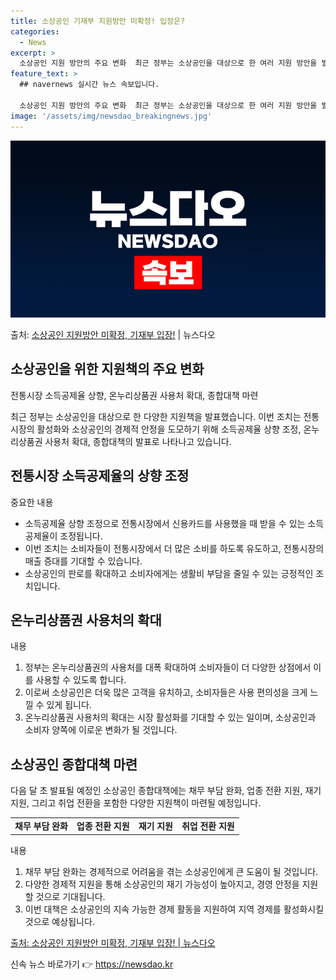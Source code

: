 ```yaml
---
title: 소상공인 기재부 지원방안 미확정! 입장은?
categories:
  - News
excerpt: >
  소상공인 지원 방안의 주요 변화  최근 정부는 소상공인을 대상으로 한 여러 지원 방안을 발표했다. 이 지원 …
feature_text: >
  ## navernews 실시간 뉴스 속보입니다.

  소상공인 지원 방안의 주요 변화  최근 정부는 소상공인을 대상으로 한 여러 지원 방안을 발표했다. 이 지원 …
image: '/assets/img/newsdao_breakingnews.jpg'
---
```


![뉴스다오 속보](/assets/img/newsdao_breakingnews.jpg)

<p>출처: <a href="https://newsdao.kr/4379" rel="dofollow">소상공인 지원방안 미확정, 기재부 입장!</a> | 뉴스다오</p>

<h2 data-ke-size="size26">소상공인을 위한 지원책의 주요 변화</h2>
전통시장 소득공제율 상향, 온누리상품권 사용처 확대, 종합대책 마련

<p data-ke-size="size16">최근 정부는 소상공인을 대상으로 한 다양한 지원책을 발표했습니다. 이번 조치는 전통시장의 활성화와 소상공인의 경제적 안정을 도모하기 위해 소득공제율 상향 조정, 온누리상품권 사용처 확대, 종합대책의 발표로 나타나고 있습니다.</p>

<h2 data-ke-size="size25">전통시장 소득공제율의 상향 조정</h2>
중요한 내용
<ul>
  <li>소득공제율 상향 조정으로 전통시장에서 신용카드를 사용했을 때 받을 수 있는 소득공제율이 조정됩니다.</li>
  <li>이번 조치는 소비자들이 전통시장에서 더 많은 소비를 하도록 유도하고, 전통시장의 매출 증대를 기대할 수 있습니다.</li>
  <li>소상공인의 판로를 확대하고 소비자에게는 생활비 부담을 줄일 수 있는 긍정적인 조치입니다.</li>
</ul>

<h2 data-ke-size="size25">온누리상품권 사용처의 확대</h2>
내용
<ol>
  <li>정부는 온누리상품권의 사용처를 대폭 확대하여 소비자들이 더 다양한 상점에서 이를 사용할 수 있도록 합니다.</li>
  <li>이로써 소상공인은 더욱 많은 고객을 유치하고, 소비자들은 사용 편의성을 크게 느낄 수 있게 됩니다.</li>
  <li>온누리상품권 사용처의 확대는 시장 활성화를 기대할 수 있는 일이며, 소상공인과 소비자 양쪽에 이로운 변화가 될 것입니다.</li>
</ol>

<h2 data-ke-size="size25">소상공인 종합대책 마련</h2>
<p data-ke-size="size16">다음 달 초 발표될 예정인 소상공인 종합대책에는 채무 부담 완화, 업종 전환 지원, 재기 지원, 그리고 취업 전환을 포함한 다양한 지원책이 마련될 예정입니다.</p>
<table>
<tbody>
<tr>
<td style="text-align: center; height: 17px;"><b>채무 부담 완화</b></td>
<td style="text-align: center; height: 17px;"><b>업종 전환 지원</b></td>
<td style="text-align: center; height: 17px;"><b>재기 지원</b></td>
<td style="text-align: center; height: 17px;"><b>취업 전환 지원</b></td>
</tr>
</tbody>
</table>
내용
<ol>
  <li>채무 부담 완화는 경제적으로 어려움을 겪는 소상공인에게 큰 도움이 될 것입니다.</li>
  <li>다양한 경제적 지원을 통해 소상공인의 재기 가능성이 높아지고, 경영 안정을 지원할 것으로 기대됩니다.</li>
  <li>이번 대책은 소상공인의 지속 가능한 경제 활동을 지원하여 지역 경제를 활성화시킬 것으로 예상됩니다.</li>
</ol>

<p data-ke-size="size16"><a href="https://newsdao.kr/4379">출처: 소상공인 지원방안 미확정, 기재부 입장! | 뉴스다오</a></p> 

신속 뉴스 바로가기 👉 <a href="https://newsdao.kr" rel="dofollow">https://newsdao.kr</a>


